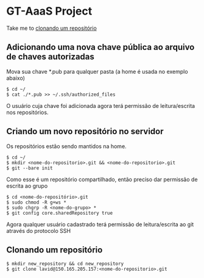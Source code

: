 # GT-AaaS Project
Take me to [clonando um repositório](#clonando-um-repositório)

## Adicionando uma nova chave pública ao arquivo de chaves autorizadas

Mova sua chave *.pub para qualquer pasta (a home é usada no exemplo abaixo)

	$ cd ~/
	$ cat ./*.pub >> ~/.ssh/authorized_files

O usuário cuja chave foi adicionada agora terá permissão de leitura/escrita nos repositórios.

## Criando um novo repositório no servidor

Os repositórios estão sendo mantidos na home.

	$ cd ~/
	$ mkdir <nome-do-repositorio>.git && <nome-do-repositorio>.git
	$ git --bare init

Como esse é um repositório compartilhado, então preciso dar permissão de escrita ao grupo

	$ cd <nome-do-repositório>.git
	$ sudo chmod -R g+ws *
	$ sudo chgrp -R <nome-do-grupo> *
	$ git config core.sharedRepository true

Agora qualquer usuário cadastrado terá permissão de leitura/escrita ao git através do protocolo SSH

## Clonando um repositório</a>

	$ mkdir new_repository && cd new_repository
	$ git clone lavid@150.165.205.157:<nome-do-repositorio>.git